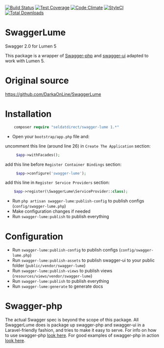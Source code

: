 [![Build Status](https://travis-ci.org/DarkaOnLine/SwaggerLume.svg?branch=master)](https://travis-ci.org/DarkaOnLine/SwaggerLume)
[![Test Coverage](https://codeclimate.com/repos/56a70d5ba9ee680070010a05/badges/40dbc66effc417734313/coverage.svg)](https://codeclimate.com/repos/56a70d5ba9ee680070010a05/coverage)
[![Code Climate](https://codeclimate.com/repos/56a70d5ba9ee680070010a05/badges/40dbc66effc417734313/gpa.svg)](https://codeclimate.com/repos/56a70d5ba9ee680070010a05/feed)
[![StyleCI](https://styleci.io/repos/50113229/shield)](https://styleci.io/repos/50113229)
[![Total Downloads](https://poser.pugx.org/DarkaOnLine/swagger-lume/downloads.svg)](https://packagist.org/packages/DarkaOnLine/swagger-lume)

SwaggerLume
==========

Swagger 2.0 for Lumen 5

This package is a wrapper of [Swagger-php](https://github.com/zircote/swagger-php) and [swagger-ui](https://github.com/swagger-api/swagger-ui) adapted to work with Lumen 5.


Original source
============
https://github.com/DarkaOnLine/SwaggerLume

Installation
============

```php
    composer require "seldatdirect/swagger-lume 1.*"
```


- Open your `bootstrap/app.php` file and: 

uncomment this line (around line 26) in `Create The Application` section:
```php
     $app->withFacades();
```

add this line before `Register Container Bindings` section:
```php
     $app->configure('swagger-lume');
```

add this line in `Register Service Providers` section:
```php
    $app->register(\SwaggerLume\ServiceProvider::class);
```


- Run `php artisan swagger-lume:publish-config` to publish configs (`config/swagger-lume.php`)
- Make configuration changes if needed 
- Run `swagger-lume:publish` to publish everything

Configuration
============
- Run `swagger-lume:publish-config` to publish configs (`config/swagger-lume.php`)
- Run `swagger-lume:publish-assets` to publish swagger-ui to your public folder (`public/vendor/swagger-lume`)
- Run `swagger-lume:publish-views` to publish views (`resources/views/vendor/swagger-lume`)
- Run `swagger-lume:publish` to publish everything
- Run `swagger-lume:generate` to generate docs


Swagger-php
======================
The actual Swagger spec is beyond the scope of this package. All SwaggerLume does is package up swagger-php and swagger-ui in a Laravel-friendly fashion, and tries to make it easy to serve. For info on how to use swagger-php [look here](http://zircote.com/swagger-php/). For good examples of swagger-php in action [look here](https://github.com/zircote/swagger-php/tree/master/Examples/petstore.swagger.io).
